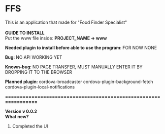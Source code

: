# FFS
This is an application that made for "Food Finder Specialist"
<br />
<br />
<b> GUIDE TO INSTALL </b>
<br />
Put the www file inside:
<b> PROJECT_NAME -> www </b>

<b> Needed plugin to install before able to use the program: </b>
FOR NOW NONE

<b> Bug: </b>
NO API WORKING YET

<b> Known-bug: </b>
NO PAGE TRANSFER, MUST MANUALLY ENTER IT BY DROPPING IT TO THE BROWSER

<b> Planned plugin: </b>
cordova-broadcaster
cordova-plugin-background-fetch
cordova-plugin-local-notifications

<b> ================================================================ </b>
<br />

<b> Version v 0.0.2 </b>
<br />
<b> What new? </b>
1. Completed the UI

